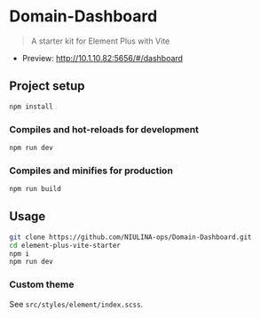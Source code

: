 # Domain-Dashboard

> A starter kit for Element Plus with Vite

- Preview: <http://10.1.10.82:5656/#/dashboard>

## Project setup

```bash
npm install
```

### Compiles and hot-reloads for development

```bash
npm run dev
```

### Compiles and minifies for production

```bash
npm run build
```

## Usage

```bash
git clone https://github.com/NIULINA-ops/Domain-Dashboard.git
cd element-plus-vite-starter
npm i
npm run dev
```

### Custom theme

See `src/styles/element/index.scss`.
